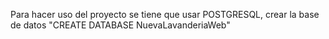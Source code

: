Para hacer uso del proyecto se tiene que usar POSTGRESQL, crear la base de datos "CREATE DATABASE NuevaLavanderiaWeb" 
